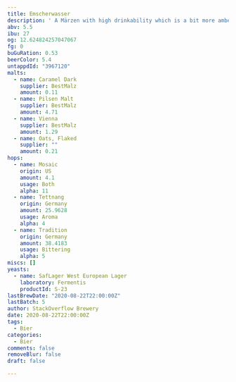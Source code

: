 ```yaml
---
title: Emscherwasser
description: ' A Märzen with high drinkability which is a bit more amber than expected. '
abv: 5.5
ibu: 27
og: 12.624824257047067
fg: 0
buGuRation: 0.53
beerColor: 5.4
untappdId: "3967120"
malts:
  - name: Caramel Dark
    supplier: BestMalz
    amount: 0.11
  - name: Pilsen Malt
    supplier: BestMalz
    amount: 4.71
  - name: Vienna
    supplier: BestMalz
    amount: 1.29
  - name: Oats, Flaked
    supplier: ""
    amount: 0.21
hops:
  - name: Mosaic
    origin: US
    amount: 4.1
    usage: Both
    alpha: 11
  - name: Tettnang
    origin: Germany
    amount: 25.9628
    usage: Aroma
    alpha: 4
  - name: Tradition
    origin: Germany
    amount: 38.4183
    usage: Bittering
    alpha: 5
miscs: []
yeasts:
  - name: SafLager West European Lager
    laboratory: Fermentis
    productId: S-23
lastBrewDate: "2020-08-22T22:00:00Z"
lastBatch: 5
author: StackOverflow Brewery
date: 2020-08-22T22:00:00Z
tags:
  - Bier
categories:
  - Bier
comments: false
removeBlur: false
draft: false

---
```

